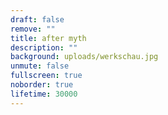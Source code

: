 ```yaml
---
draft: false
remove: ""
title: after myth
description: ""
background: uploads/werkschau.jpg
unmute: false
fullscreen: true
noborder: true
lifetime: 30000
---
```

